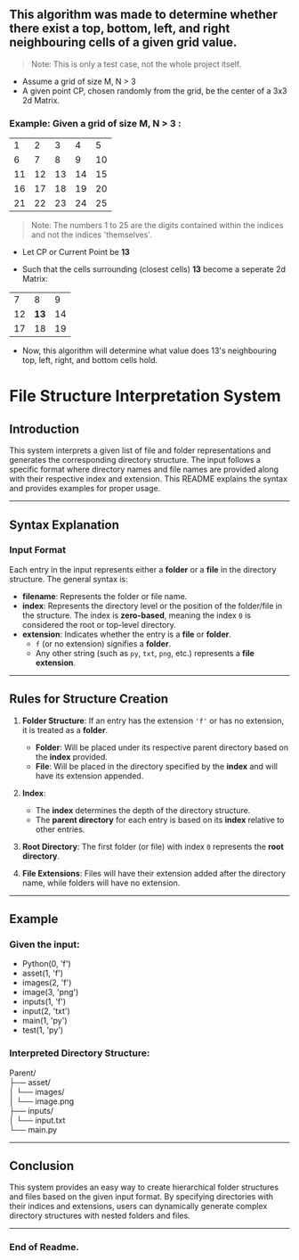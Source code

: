 ## This algorithm was made to determine whether there exist a top, bottom, left, and right neighbouring cells of a given grid value.
> Note: This is only a test case, not the whole project itself.
* Assume a grid of size M, N > 3
* A given point CP, chosen randomly from the grid, be the center of a 3x3 2d Matrix.

### Example: Given a grid of size M, N > 3 :<br>
<table>
  <tr>
    <td>1</td>
    <td>2</td>
    <td>3</td>
    <td>4</td>
    <td>5</td>
  </tr>
  <tr>
    <td>6</td>
    <td>7</td>
    <td>8</td>
    <td>9</td>
    <td>10</td>
  </tr>
  <tr>
    <td>11</td>
    <td>12</td>
    <td>13</td>
    <td>14</td>
    <td>15</td>
  </tr>
  <tr>
    <td>16</td>
    <td>17</td>
    <td>18</td>
    <td>19</td>
    <td>20</td>
  </tr>
  <tr>
    <td>21</td>
    <td>22</td>
    <td>23</td>
    <td>24</td>
    <td>25</td>
  </tr>
</table>

> Note: The numbers 1 to 25 are the digits contained within the indices and not the indices 'themselves'.

+ Let CP or Current Point be <b>13</b>

+ Such that the cells surrounding (closest cells) <b>13</b> become a seperate 2d Matrix:
<table>
  <tr>
    <td>7</td>
    <td>8</td>
    <td>9</td>
  </tr>
  <tr>
    <td>12</td>
    <td><b>13</b></td>
    <td>14</td>
  </tr>
  <tr>
    <td>17</td>
    <td>18</td>
    <td>19</td>
  </tr>
</table>

* Now, this algorithm will determine what value does 13's neighbouring top, left, right, and bottom cells hold.

# File Structure Interpretation System

## Introduction
This system interprets a given list of file and folder representations and generates the corresponding directory structure. The input follows a specific format where directory names and file names are provided along with their respective index and extension. This README explains the syntax and provides examples for proper usage.

---

## Syntax Explanation

### Input Format

Each entry in the input represents either a **folder** or a **file** in the directory structure. The general syntax is:


- **filename**: Represents the folder or file name.
- **index**: Represents the directory level or the position of the folder/file in the structure. The index is **zero-based**, meaning the index `0` is considered the root or top-level directory.
- **extension**: Indicates whether the entry is a **file** or **folder**.
  - `f` (or no extension) signifies a **folder**.
  - Any other string (such as `py`, `txt`, `png`, etc.) represents a **file extension**.

---

## Rules for Structure Creation

1. **Folder Structure**: If an entry has the extension `'f'` or has no extension, it is treated as a **folder**.
   - **Folder**: Will be placed under its respective parent directory based on the **index** provided.
   - **File**: Will be placed in the directory specified by the **index** and will have its extension appended.

2. **Index**: 
   - The **index** determines the depth of the directory structure.
   - The **parent directory** for each entry is based on its **index** relative to other entries.

3. **Root Directory**: The first folder (or file) with index `0` represents the **root directory**.

4. **File Extensions**: Files will have their extension added after the directory name, while folders will have no extension.

---

## Example

### Given the input:
+ Python(0, 'f') 
+ asset(1, 'f') 
+ images(2, 'f') 
+ image(3, 'png') 
+ inputs(1, 'f') 
+ input(2, 'txt') 
+ main(1, 'py') 
+ test(1, 'py')

### Interpreted Directory Structure:

Parent/ <br>
├── asset/ <br>
│   └── images/ <br>
│       └── image.png <br>
├── inputs/ <br>
│   └── input.txt <br>
└── main.py

---

## Conclusion

This system provides an easy way to create hierarchical folder structures and files based on the given input format. By specifying directories with their indices and extensions, users can dynamically generate complex directory structures with nested folders and files.

---

### End of Readme.


